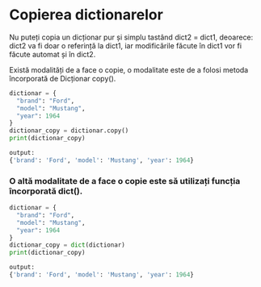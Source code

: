 # Copierea dictionarelor

Nu puteți copia un dicționar pur și simplu tastând dict2 = dict1, deoarece: dict2 va fi doar o referință la dict1, iar modificările făcute în dict1 vor fi făcute automat și în dict2.

Există modalități de a face o copie, o modalitate este de a folosi metoda încorporată de Dicționar copy().

```python
dictionar = {
  "brand": "Ford",
  "model": "Mustang",
  "year": 1964
}
dictionar_copy = dictionar.copy()
print(dictionar_copy)

output:
{'brand': 'Ford', 'model': 'Mustang', 'year': 1964}
```

### O altă modalitate de a face o copie este să utilizați funcția încorporată dict().

```python
dictionar = {
  "brand": "Ford",
  "model": "Mustang",
  "year": 1964
}
dictionar_copy = dict(dictionar)
print(dictionar_copy)

output:
{'brand': 'Ford', 'model': 'Mustang', 'year': 1964}
```

